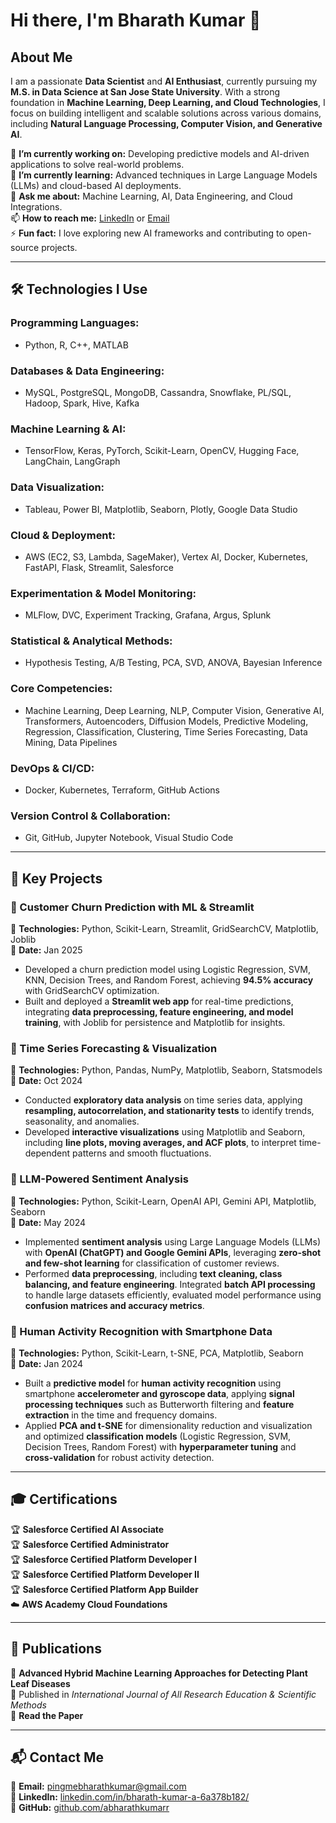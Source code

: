 # Hi there, I'm Bharath Kumar 👋

## About Me
I am a passionate **Data Scientist** and **AI Enthusiast**, currently pursuing my **M.S. in Data Science at San Jose State University**. With a strong foundation in **Machine Learning, Deep Learning, and Cloud Technologies**, I focus on building intelligent and scalable solutions across various domains, including **Natural Language Processing, Computer Vision, and Generative AI**.

🔭 **I’m currently working on:** Developing predictive models and AI-driven applications to solve real-world problems.  
🌱 **I’m currently learning:** Advanced techniques in Large Language Models (LLMs) and cloud-based AI deployments.  
💬 **Ask me about:** Machine Learning, AI, Data Engineering, and Cloud Integrations.  
📫 **How to reach me:** [LinkedIn](https://linkedin.com/in/bharath-kumar-a-6a378b182/) or [Email](mailto:pingmebharathkumar@gmail.com)  
⚡ **Fun fact:** I love exploring new AI frameworks and contributing to open-source projects.  

---

## 🛠 Technologies I Use

### Programming Languages:
- Python, R, C++, MATLAB

### Databases & Data Engineering:
- MySQL, PostgreSQL, MongoDB, Cassandra, Snowflake, PL/SQL, Hadoop, Spark, Hive, Kafka

### Machine Learning & AI:
- TensorFlow, Keras, PyTorch, Scikit-Learn, OpenCV, Hugging Face, LangChain, LangGraph

### Data Visualization:
- Tableau, Power BI, Matplotlib, Seaborn, Plotly, Google Data Studio

### Cloud & Deployment:
- AWS (EC2, S3, Lambda, SageMaker), Vertex AI, Docker, Kubernetes, FastAPI, Flask, Streamlit, Salesforce

### Experimentation & Model Monitoring:
- MLFlow, DVC, Experiment Tracking, Grafana, Argus, Splunk

### Statistical & Analytical Methods:
- Hypothesis Testing, A/B Testing, PCA, SVD, ANOVA, Bayesian Inference

### Core Competencies:
- Machine Learning, Deep Learning, NLP, Computer Vision, Generative AI, Transformers, Autoencoders, Diffusion Models, Predictive Modeling, Regression, Classification, Clustering, Time Series Forecasting, Data Mining, Data Pipelines

### DevOps & CI/CD:
- Docker, Kubernetes, Terraform, GitHub Actions

### Version Control & Collaboration:
- Git, GitHub, Jupyter Notebook, Visual Studio Code

---

## 🚀 Key Projects

### 🔹 Customer Churn Prediction with ML & Streamlit
📌 **Technologies:** Python, Scikit-Learn, Streamlit, GridSearchCV, Matplotlib, Joblib  
📅 **Date:** Jan 2025  
- Developed a churn prediction model using Logistic Regression, SVM, KNN, Decision Trees, and Random Forest, achieving **94.5% accuracy** with GridSearchCV optimization.  
- Built and deployed a **Streamlit web app** for real-time predictions, integrating **data preprocessing, feature engineering, and model training**, with Joblib for persistence and Matplotlib for insights.  

### 🔹 Time Series Forecasting & Visualization
📌 **Technologies:** Python, Pandas, NumPy, Matplotlib, Seaborn, Statsmodels  
📅 **Date:** Oct 2024  
- Conducted **exploratory data analysis** on time series data, applying **resampling, autocorrelation, and stationarity tests** to identify trends, seasonality, and anomalies.  
- Developed **interactive visualizations** using Matplotlib and Seaborn, including **line plots, moving averages, and ACF plots**, to interpret time-dependent patterns and smooth fluctuations.  

### 🔹 LLM-Powered Sentiment Analysis
📌 **Technologies:** Python, Scikit-Learn, OpenAI API, Gemini API, Matplotlib, Seaborn  
📅 **Date:** May 2024  
- Implemented **sentiment analysis** using Large Language Models (LLMs) with **OpenAI (ChatGPT) and Google Gemini APIs**, leveraging **zero-shot and few-shot learning** for classification of customer reviews.  
- Performed **data preprocessing**, including **text cleaning, class balancing, and feature engineering**. Integrated **batch API processing** to handle large datasets efficiently, evaluated model performance using **confusion matrices and accuracy metrics**.  

### 🔹 Human Activity Recognition with Smartphone Data
📌 **Technologies:** Python, Scikit-Learn, t-SNE, PCA, Matplotlib, Seaborn  
📅 **Date:** Jan 2024  
- Built a **predictive model** for **human activity recognition** using smartphone **accelerometer and gyroscope data**, applying **signal processing techniques** such as Butterworth filtering and **feature extraction** in the time and frequency domains.  
- Applied **PCA and t-SNE** for dimensionality reduction and visualization and optimized **classification models** (Logistic Regression, SVM, Decision Trees, Random Forest) with **hyperparameter tuning** and **cross-validation** for robust activity detection.  

---

## 🎓 Certifications
🏆 **Salesforce Certified AI Associate**  
🏆 **Salesforce Certified Administrator**  
🏆 **Salesforce Certified Platform Developer I**  
🏆 **Salesforce Certified Platform Developer II**  
🏆 **Salesforce Certified Platform App Builder**  
☁️ **AWS Academy Cloud Foundations**  

---

## 📄 Publications
📌 **Advanced Hybrid Machine Learning Approaches for Detecting Plant Leaf Diseases**  
📖 Published in *International Journal of All Research Education & Scientific Methods*  
🔗 **Read the Paper**  

---

## 📬 Contact Me
📧 **Email:** [pingmebharathkumar@gmail.com](mailto:pingmebharathkumar@gmail.com)  
🔗 **LinkedIn:** [linkedin.com/in/bharath-kumar-a-6a378b182/](https://linkedin.com/in/bharath-kumar-a-6a378b182/)  
🐙 **GitHub:** [github.com/abharathkumarr](https://github.com/abharathkumarr)  
